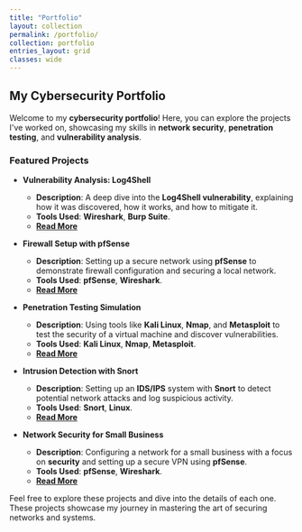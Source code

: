 ```yaml
---
title: "Portfolio"
layout: collection
permalink: /portfolio/
collection: portfolio
entries_layout: grid
classes: wide
---
```


## My Cybersecurity Portfolio

Welcome to my **cybersecurity portfolio**! Here, you can explore the projects I've worked on, showcasing my skills in **network security**, **penetration testing**, and **vulnerability analysis**.

### Featured Projects

- **Vulnerability Analysis: Log4Shell**  
  - **Description**: A deep dive into the **Log4Shell vulnerability**, explaining how it was discovered, how it works, and how to mitigate it.
  - **Tools Used**: **Wireshark**, **Burp Suite**.
  - **[Read More](#)**

- **Firewall Setup with pfSense**  
  - **Description**: Setting up a secure network using **pfSense** to demonstrate firewall configuration and securing a local network.
  - **Tools Used**: **pfSense**, **Wireshark**.
  - **[Read More](#)**

- **Penetration Testing Simulation**  
  - **Description**: Using tools like **Kali Linux**, **Nmap**, and **Metasploit** to test the security of a virtual machine and discover vulnerabilities.
  - **Tools Used**: **Kali Linux**, **Nmap**, **Metasploit**.
  - **[Read More](#)**

- **Intrusion Detection with Snort**  
  - **Description**: Setting up an **IDS/IPS** system with **Snort** to detect potential network attacks and log suspicious activity.
  - **Tools Used**: **Snort**, **Linux**.
  - **[Read More](#)**

- **Network Security for Small Business**  
  - **Description**: Configuring a network for a small business with a focus on **security** and setting up a secure VPN using **pfSense**.
  - **Tools Used**: **pfSense**, **Wireshark**.
  - **[Read More](#)**

Feel free to explore these projects and dive into the details of each one. These projects showcase my journey in mastering the art of securing networks and systems.
